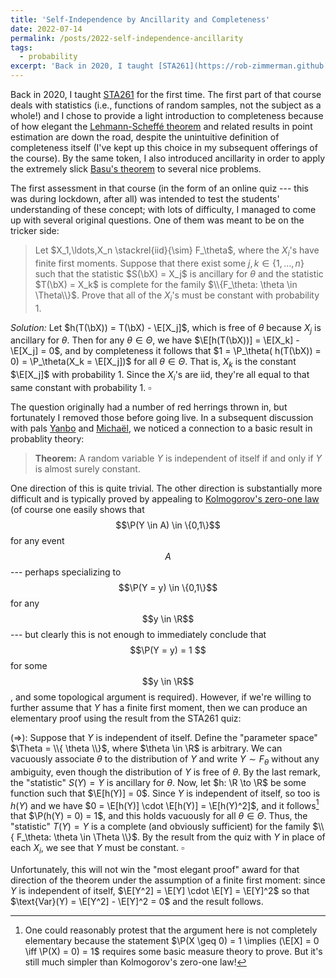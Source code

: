 ```yaml
---
title: 'Self-Independence by Ancillarity and Completeness'
date: 2022-07-14
permalink: /posts/2022-self-independence-ancillarity
tags:
  - probability
excerpt: 'Back in 2020, I taught [STA261](https://rob-zimmerman.github.io/teaching/STA261) for the first time. The first part of that course deals with statistics (i.e., functions of random samples, not the subject as a whole!) and I chose to provide a light introduction to completeness because of how elegant the [Lehmann-Scheffé theorem](https://en.wikipedia.org/wiki/Lehmann%E2%80%93Scheff%C3%A9_theorem) and related results in point estimation are down the road...'
---
```

$$\newcommand{\N}{\mathbb{N}}$$
$$\newcommand{\E}{\mathbb{E}}$$
$$\newcommand{\R}{\mathbb{R}}$$
$$\newcommand{\bX}{\mathbf{X}}$$
$$\renewcommand{\P}{\mathbb{P}}$$
Back in 2020, I taught [STA261](https://rob-zimmerman.github.io/teaching/STA261) for the first time. The first part of that course deals with statistics (i.e., functions of random samples, not the subject as a whole!) and I chose to provide a light introduction to completeness because of how elegant the [Lehmann-Scheffé theorem](https://en.wikipedia.org/wiki/Lehmann%E2%80%93Scheff%C3%A9_theorem) and related results in point estimation are down the road, despite the unintuitive definition of completeness itself (I've kept up this choice in my subsequent offerings of the course). By the same token, I also introduced ancillarity in order to apply the extremely slick [Basu's theorem](https://en.wikipedia.org/wiki/Basu%27s_theorem) to several nice problems.

The first assessment in that course (in the form of an online quiz --- this was during lockdown, after all) was intended to test the students' understanding of these concept; with lots of difficulty, I managed to come up with several original questions. One of them was meant to be on the tricker side:

> Let $X_1,\ldots,X_n \stackrel{iid}{\sim} F_\theta$, where the $X_i$'s have finite first moments. Suppose that there exist some $j,k \in \{1,\ldots,n\}$ such that the statistic $S(\bX) = X_j$ is ancillary for $\theta$ and the statistic $T(\bX) = X_k$ is complete for the family $\\{F_\theta: \theta \in \Theta\\}$. Prove that all of the $X_i$'s must be constant with probability 1.

<i>Solution:</i> Let $h(T(\bX)) = T(\bX) - \E[X_j]$, which is free of $\theta$ because $X_j$ is ancillary for $\theta$. Then for any $\theta \in \Theta$, we have $\E[h(T(\bX))] = \E[X_k] - \E[X_j] = 0$, and by completeness it follows that $1 = \P_\theta( h(T(\bX)) = 0) = \P_\theta(X_k = \E[X_j])$ for all $\theta \in \Theta$. That is, $X_k$ is the constant $\E[X_j]$ with probability 1. Since the $X_i$'s are iid, they're all equal to that same constant with probability 1. $\square$

The question originally had a number of red herrings thrown in, but fortunately I removed those before going live. In a subsequent discussion with pals [Yanbo](https://yanbotang.github.io/) and [Michaël](https://mic-lalancette.github.io/), we noticed a connection to a basic result in probablity theory:

> <b>Theorem:</b> A random variable $Y$ is independent of itself if and only if $Y$ is almost surely constant.

One direction of this is quite trivial. The other direction is substantially more difficult and is typically proved by appealing to [Kolmogorov's zero-one law](https://en.wikipedia.org/wiki/Kolmogorov%27s_zero%E2%80%93one_law) (of course one easily shows that $$\P(Y \in A) \in \{0,1\}$$ for any event $$A$$ --- perhaps specializing to $$\P(Y = y) \in \{0,1\}$$ for any $$y \in \R$$ --- but clearly this is not enough to immediately conclude that $$\P(Y = y) = 1 $$ for some $$y \in \R$$, and some topological argument is required). However, if we're willing to further assume that $Y$ has a finite first moment, then we can produce an elementary proof using the result from the STA261 quiz:

$(\Rightarrow)$: Suppose that $Y$ is independent of itself. Define the "parameter space" $\Theta = \\{ \theta \\}$, where $\theta \in \R$ is arbitrary. We can vacuously associate $\theta$ to the distribution of $Y$ and write $Y \sim F_\theta$ without any ambiguity, even though the distribution of $Y$ is free of $\theta$. By the last remark, the "statistic" $S(Y) = Y$ is ancillary for $\theta$. Now, let $h: \R \to \R$ be some function such that $\E[h(Y)] = 0$. Since $Y$ is independent of itself, so too is $h(Y)$ and we have $0 = \E[h(Y)] \cdot \E[h(Y)] = \E[h(Y)^2]$, and it follows[^1] that $\P(h(Y) = 0) = 1$, and this holds vacuously for all $\theta \in \Theta$. Thus, the "statistic" $T(Y) = Y$ is a complete (and obviously sufficient) for the family $\\{ F_\theta: \theta \in \Theta \\}$. By the result from the quiz with $Y$ in place of each $X_i$, we see that $Y$ must be constant. $\square$

Unfortunately, this will not win the "most elegant proof" award for that direction of the theorem under the assumption of a finite first moment: since $Y$ is independent of itself, $\E[Y^2] = \E[Y] \cdot \E[Y] = \E[Y]^2$ so that $\text{Var}(Y) = \E[Y^2] - \E[Y]^2 = 0$ and the result follows.

[^1]: One could reasonably protest that the argument here is not completely elementary because the statement $\P(X \geq 0) = 1 \implies (\E[X] = 0 \iff \P(X) = 0) = 1$ requires some basic measure theory to prove. But it's still much simpler than Kolmogorov's zero-one law!